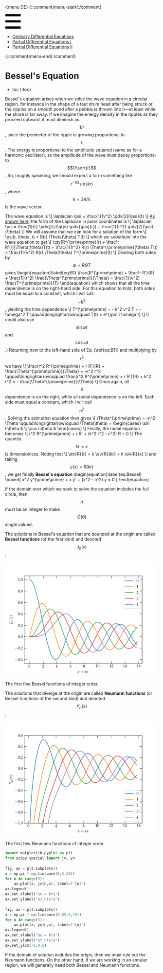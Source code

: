 {:menu DE}
{::comment}menu-start{:/comment}

<div class="dropdown">
<label id="hamburger-menu"><img id="hamburger" src="figs/hamburger.png"></label>
<div class="dropdown-content">
<ul>
<li><a href="DE-DEs.html">Ordinary Differential Equations</a></li>
<li><a href="DE-PDEs.html">Partial Differential Equations I</a></li>
<li><a href="DE-PDE-II.html">Partial Differential Equations II</a></li>
</ul>
</div>
</div>

{::comment}menu-end{:/comment}


# Bessel's Equation

* toc
{:toc}

Bessel's equation arises when we solve the wave equation in a circular region, for instance in the shape of a taut drum head after being struck or the ripples on a smooth pond after a pebble is thrown into it—at least while the shore is far away. If we imagine the energy density in the ripples as they proceed outward, it must diminish as $$1/r$$, since the perimeter of the ripple is growing proportional to $$r$$. The energy is proportional to the amplitude squared (same as for a harmonic oscillator), so the amplitude of the wave must decay proportional to $$1/\sqrt{r}$$. So, roughly speaking, we should expect a form something like $$r^{-1/2} \sin(kr)$$, where $$k = 2\pi/\lambda$$ is the wave vector.

The wave equation is 
\\[
    \laplacian \psi = \frac{1}{v^2} \pdv[2]{\psi}{t}
\\]
[As shown here](DE-PDE-II#solving-laplaces-equation-in-a-circular-region), the form of the Laplacian in polar coordinates is
\\[
    \laplacian \psi = \frac{1}{r} \pdv{}{r}\qty(r \pdv{\psi}{r}) + \frac{1}{r^2} \pdv[2]{\psi}{\theta}
\\]
We will assume that we can look for a solution of the form
\\[
    \psi(r, \theta, t) = R(r) \Theta(\theta) T(t)
\\]
which we substitute into the wave equation to get
\\[
    \qty[R^{\prime\prime}(r) + \frac1r R'(r)]\Theta(\theta)T(t) +
    \frac{1}{r^2} R(r) \Theta^{\prime\prime}(\theta) T(t) =
    \frac{1}{v^2} R(r) \Theta(\theta) T^{\prime\prime}(t)
\\]
Dividing both sides by $$\psi = R\Theta T$$ gives
\begin{equation}\label{eq:B1}
    \frac{R^{\prime\prime} + \frac1r R'}{R} + 
    \frac{1}{r^2} \frac{\Theta^{\prime\prime}}{\Theta} =
    \frac{1}{v^2} \frac{T^{\prime\prime}}{T}
\end{equation}
which shows that all the time dependence is on the right-hand side. For this equation to hold, both sides must be equal to a constant, which I will call $$-k^2$$, yielding the time dependence
\\[
    T^{\prime\prime} = - k^2 v^2 T = -\omega^2 T
    \qquad\longrightarrow\qquad
    T(t) = e^{\pm i \omega t}
\\]
(I could also use $$\sin\omega t$$ and $$\cos\omega t$$.) Returning now to the left-hand side of Eq. (\ref{eq:B1}) and multiplying by $$r^2$$ we have
\\[
    \frac{r^2 R^{\prime\prime} + r R'}{R} + \frac{\Theta^{\prime\prime}}{\Theta} = -k^2 r^2
    \qquad\longrightarrow\qquad
    \frac{r^2 R^{\prime\prime} + r R'}{R} + k^2 r^2 = - \frac{\Theta^{\prime\prime}}{\Theta}
\\]
Once again, all $$\theta$$ dependence is on the right, while all radial dependence is on the left. Each side must equal a constant, which I will call $$n^2$$. Solving the azimuthal equation then gives
\\[
    \Theta^{\prime\prime} = -n^2 \Theta
    \qquad\longrightarrow\qquad
    \Theta(\theta) = \begin{cases} \sin n\theta & \\\ \cos n\theta & \end{cases}
\\]
Finally, the radial equation becomes
\\[
    r^2 R^{\prime\prime} + r R' + (k^2 r^2 - n^2) R = 0
\\]
The quantity $$kr = x$$ is dimensionless. Noting that
\\[
    \dv{R}{r} = k \dv{R}{kr} = k \dv{R}{x}
\\]
and taking $$y(x) = R(kr)$$, we get finally **Bessel's equation**
\begin{equation}\label{eq:Bessel}
  \boxed{ x^2 y^{\prime\prime} + x y' + (x^2 - n^2) y = 0 }
\end{equation}

If the domain over which we seek to solve the equation includes the full circle, then $$n$$ must be an integer to make $$\Theta(\theta)$$ single valued.

The solutions to Bessel's equation that are bounded at the origin are called **Bessel functions** (of the first kind) and denoted $$J_n(x)$$. 

<p class="center" markdown="0">
  <img src="figs/J0-4.png" style="width: 500px;">
</p>
<p class="mycap" markdown="1">The first five Bessel functions of integer order.</p>

The solutions that diverge at the origin are called **Neumann functions** (or Bessel functions of the second kind) and denoted $$Y_n(x)$$.

<p class="center" markdown="0">
  <img src="figs/Y0-4.png" style="width: 500px;">
</p>
<p class="mycap" markdown="1">The first few Neumann functions of integer order.</p>

~~~~ python
import matplotlib.pyplot as plt
from scipy.special import jv, yn

fig, ax = plt.subplots()
x = np.pi * np.linspace(0,5,201)
for n in range(5):
    ax.plot(x, jv(n,x), label=f"{n}")
ax.legend()
ax.set_xlabel("$x = kr$")
ax.set_ylabel("$J_n(x)$")

fig, ax = plt.subplots()
x = np.pi * np.linspace(0.05,5,201)
for n in range(5):
    ax.plot(x, yn(n,x), label=f"{n}")
ax.legend()
ax.set_xlabel("$x = kr$")
ax.set_ylabel("$Y_n(x)$")
ax.set_ylim(-1,0.6)
~~~~

If the domain of solution includes the origin, then we must rule out the Neumann functions. On the other hand, if we are working in an annular region, we will generally need both Bessel and Neumann functions.


